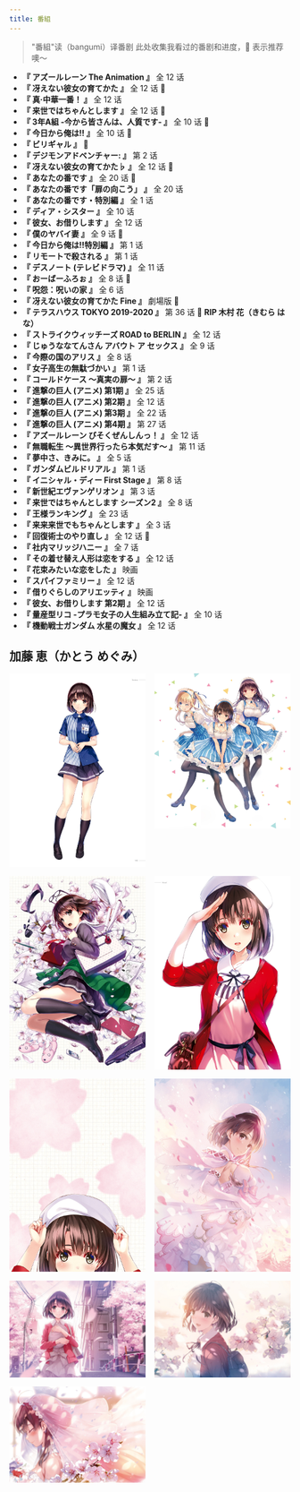 ```yaml
---
title: 番組
---
```


> "番組"读（bangumi）译番剧
> 此处收集我看过的番剧和进度，:star2: 表示推荐噢～

- **『 アズールレーン The Animation 』** 全 12 话
- **『 冴えない彼女の育てかた 』** 全 12 话 :star2:
- **『 真·中華一番！ 』** 全 12 话
- **『 来世ではちゃんとします 』** 全 12 话 :star2:
- **『 3年A組 -今から皆さんは、人質です- 』** 全 10 话 :star2:
- **『 今日から俺は!! 』** 全 10 话 :star2:
- **『 ビリギャル 』** :star2:
- **『 デジモンアドベンチャー: 』** 第 2 话
- **『 冴えない彼女の育てかた♭ 』** 全 12 话 :star2:
- **『 あなたの番です 』** 全 20 话 :star2:
- **『 あなたの番です「扉の向こう」 』** 全 20 话
- **『 あなたの番です・特別編 』** 全 1 话
- **『 ディア・シスター 』** 全 10 话
- **『 彼女、お借りします 』** 全 12 话
- **『 僕のヤバイ妻 』** 全 9 话 :star2:
- **『 今日から俺は!!特別編 』** 第 1 话
- **『 リモートで殺される 』** 第 1 话
- **『 デスノート (テレビドラマ) 』** 全 11 话
- **『 おーばーふろぉ 』** 全 8 话 :underage:
- **『 呪怨：呪いの家 』** 全 6 话
- **『 冴えない彼女の育てかた Fine 』** 劇場版 :star2:
- **『 テラスハウス TOKYO 2019-2020 』** 第 36 话 :stop_sign: **RIP 木村 花（きむら はな）**
- **『 ストライクウィッチーズ ROAD to BERLIN 』** 全 12 话
- **『 じゅうななてんさん アバウト ア セックス 』** 全 9 话
- **『 今際の国のアリス 』** 全 8 话
- **『 女子高生の無駄づかい 』** 第 1 话
- **『 コールドケース 〜真実の扉〜 』** 第 2 话
- **『 進撃の巨人 (アニメ) 第1期 』** 全 25 话
- **『 進撃の巨人 (アニメ) 第2期 』** 全 12 话
- **『 進撃の巨人 (アニメ) 第3期 』** 全 22 话
- **『 進撃の巨人 (アニメ) 第4期 』** 第 27 话
- **『 アズールレーン びそくぜんしんっ！ 』** 全 12 话
- **『 無職転生 〜異世界行ったら本気だす〜 』** 第 11 话
- **『 夢中さ、きみに。 』** 全 5 话
- **『 ガンダムビルドリアル 』** 第 1 话
- **『 イニシャル・ディー First Stage 』** 第 8 话
- **『 新世紀エヴァンゲリオン 』** 第 3 话
- **『 来世ではちゃんとします シーズン2 』** 全 8 话
- **『 王様ランキング 』** 全 23 话
- **『 来来来世でもちゃんとします 』** 全 3 话
- **『 回復術士のやり直し 』** 全 12 话 :underage:
- **『 社内マリッジハニー 』** 全 7 话
- **『 その着せ替え人形は恋をする 』** 全 12 话
- **『 花束みたいな恋をした 』** 映画
- **『 スパイファミリー 』** 全 12 话
- **『 借りぐらしのアリエッティ 』** 映画
- **『 彼女、お借りします 第2期 』** 全 12 话
- **『 量産型リコ -プラモ女子の人生組み立て記- 』** 全 10 话
- **『 機動戦士ガンダム 水星の魔女 』** 全 12 话

## 加藤 恵（かとう めぐみ）

<div style="display: grid; grid-template-columns: 1fr 1fr; grid-gap: 16px;">
  <img src="/images/yande.re__786798__katou_megumi__lawson__misaki_kurehito__saenai_heroine_no_sodatekata.jpg">
  <img src="/images/yande.re__616815__breast_hold__cleavage__heels__kasumigaoka_utaha__katou_megumi__maid__misaki_kurehito__pantyhose__sawamura_spencer_eriri__skirt_lift__waitress.jpg">
  <img style="display: none;" src="/images/yande.re__809757__animal_ears__breasts__bunny_ears__bunny_girl__katou_megumi__mr_blackcat__nipples__no_bra__nopan__pantyhose__pussy__torn_clothes__uncensored__wardrobe_malfunction.png">
  <img src="/images/yande.re__786751__katou_megumi__misaki_kurehito__possible_duplicate__saenai_heroine_no_sodatekata.jpg">
  <img src="/images/yande.re__961971__dress__katou_megumi__misaki_kurehito__saenai_heroine_no_sodatekata.jpg">
  <img src="/images/yande.re__961974__katou_megumi__misaki_kurehito__saenai_heroine_no_sodatekata.jpg">
  <img src="/images/yande.re__962022__dress__katou_megumi__misaki_kurehito__saenai_heroine_no_sodatekata__skirt_lift__thighhighs.jpg">
  <img src="/images/yande.re__962039__dress__katou_megumi__misaki_kurehito__saenai_heroine_no_sodatekata__sweater.jpg">
  <img src="/images/yande.re__962066__katou_megumi__misaki_kurehito__saenai_heroine_no_sodatekata__sweater.jpg">
  <img src="/images/yande.re__962091__dress__katou_megumi__misaki_kurehito__no_bra__saenai_heroine_no_sodatekata__wedding_dress.jpg">
</div>
